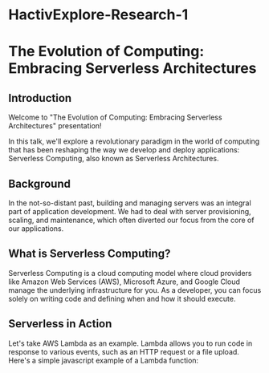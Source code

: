 # HactivExplore-Research-1
# The Evolution of Computing: Embracing Serverless Architectures

## Introduction

Welcome to "The Evolution of Computing: Embracing Serverless Architectures" presentation!

In this talk, we'll explore a revolutionary paradigm in the world of computing that has been reshaping the way we develop and deploy applications: Serverless Computing, also known as Serverless Architectures.

## Background

In the not-so-distant past, building and managing servers was an integral part of application development. We had to deal with server provisioning, scaling, and maintenance, which often diverted our focus from the core of our applications.

## What is Serverless Computing?

Serverless Computing is a cloud computing model where cloud providers like Amazon Web Services (AWS), Microsoft Azure, and Google Cloud manage the underlying infrastructure for you. As a developer, you can focus solely on writing code and defining when and how it should execute.

## Serverless in Action

Let's take AWS Lambda as an example. Lambda allows you to run code in response to various events, such as an HTTP request or a file upload. Here's a simple javascript example of a Lambda function:

